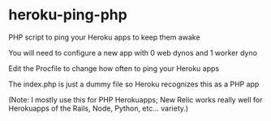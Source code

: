heroku-ping-php
===============

PHP script to ping your Heroku apps to keep them awake

You will need to configure a new app with 0 web dynos and 1 worker dyno

Edit the Procfile to change how often to ping your Heroku apps

The index.php is just a dummy file so Heroku recognizes this as a PHP app

(Note: I mostly use this for PHP Herokuapps; New Relic works really well for Herokuapps of the Rails, Node, Python, etc... variety.)